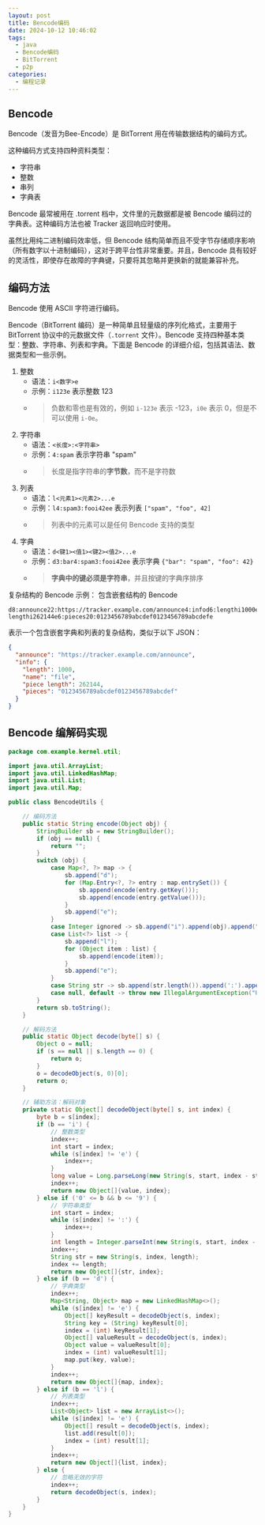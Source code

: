 ```yaml
---
layout: post
title: Bencode编码
date: 2024-10-12 10:46:02
tags:
  - java
  - Bencode编码
  - BitTorrent
  - p2p
categories:
  - 编程记录
---
```


## Bencode

Bencode（发音为Bee-Encode）是 BitTorrent 用在传输数据结构的编码方式。

这种编码方式支持四种资料类型：

* 字符串
* 整数
* 串列
* 字典表

Bencode 最常被用在 .torrent 档中，文件里的元数据都是被 Bencode 编码过的字典表。这种编码方法也被 Tracker 返回响应时使用。

虽然比用纯二进制编码效率低，但 Bencode 结构简单而且不受字节存储顺序影响（所有数字以十进制编码），这对于跨平台性非常重要。并且，Bencode
具有较好的灵活性，即使存在故障的字典键，只要将其忽略并更换新的就能兼容补充。

## 编码方法

Bencode 使用 ASCII 字符进行编码。

Bencode（BitTorrent 编码）是一种简单且轻量级的序列化格式，主要用于 BitTorrent 协议中的元数据文件（`.torrent` 文件）。Bencode
支持四种基本类型：整数、字符串、列表和字典。下面是 Bencode 的详细介绍，包括其语法、数据类型和一些示例。

1. 整数
    - 语法：`i<数字>e`
    - 示例：`i123e` 表示整数 123
    - > 负数和零也是有效的，例如 `i-123e` 表示 -123，`i0e` 表示 0，但是不可以使用 `i-0e`。
2. 字符串
    - 语法：`<长度>:<字符串>`
    - 示例：`4:spam` 表示字符串 "spam"
    - > 长度是指字符串的**字节数**，而不是字符数
3. 列表
    - 语法：`l<元素1><元素2>...e`
    - 示例：`l4:spam3:fooi42ee` 表示列表 `["spam", "foo", 42]`
    - > 列表中的元素可以是任何 Bencode 支持的类型
4. 字典
    - 语法：`d<键1><值1><键2><值2>...e`
    - 示例：`d3:bar4:spam3:fooi42ee` 表示字典 `{"bar": "spam", "foo": 42}`
    - > **字典中的键必须是字符串**，并且按键的字典序排序

复杂结构的 Bencode 示例：
包含嵌套结构的 Bencode

```bencode
d8:announce22:https://tracker.example.com/announce4:infod6:lengthi1000e4:name4:file15:piece lengthi262144e6:pieces20:0123456789abcdef0123456789abcdefe
```

表示一个包含嵌套字典和列表的复杂结构，类似于以下 JSON：

```json
{
  "announce": "https://tracker.example.com/announce",
  "info": {
    "length": 1000,
    "name": "file",
    "piece length": 262144,
    "pieces": "0123456789abcdef0123456789abcdef"
  }
}
```

## Bencode 编解码实现

~~~java
package com.example.kernel.util;

import java.util.ArrayList;
import java.util.LinkedHashMap;
import java.util.List;
import java.util.Map;

public class BencodeUtils {

    // 编码方法
    public static String encode(Object obj) {
        StringBuilder sb = new StringBuilder();
        if (obj == null) {
            return "";
        }
        switch (obj) {
            case Map<?, ?> map -> {
                sb.append("d");
                for (Map.Entry<?, ?> entry : map.entrySet()) {
                    sb.append(encode(entry.getKey()));
                    sb.append(encode(entry.getValue()));
                }
                sb.append("e");
            }
            case Integer ignored -> sb.append("i").append(obj).append("e");
            case List<?> list -> {
                sb.append("l");
                for (Object item : list) {
                    sb.append(encode(item));
                }
                sb.append("e");
            }
            case String str -> sb.append(str.length()).append(':').append(str);
            case null, default -> throw new IllegalArgumentException("Unsupported type: " + obj.getClass());
        }
        return sb.toString();
    }

    // 解码方法
    public static Object decode(byte[] s) {
        Object o = null;
        if (s == null || s.length == 0) {
            return o;
        }
        o = decodeObject(s, 0)[0];
        return o;
    }

    // 辅助方法：解码对象
    private static Object[] decodeObject(byte[] s, int index) {
        byte b = s[index];
        if (b == 'i') {
            // 整数类型
            index++;
            int start = index;
            while (s[index] != 'e') {
                index++;
            }
            long value = Long.parseLong(new String(s, start, index - start));
            index++;
            return new Object[]{value, index};
        } else if ('0' <= b && b <= '9') {
            // 字符串类型
            int start = index;
            while (s[index] != ':') {
                index++;
            }
            int length = Integer.parseInt(new String(s, start, index - start));
            index++;
            String str = new String(s, index, length);
            index += length;
            return new Object[]{str, index};
        } else if (b == 'd') {
            // 字典类型
            index++;
            Map<String, Object> map = new LinkedHashMap<>();
            while (s[index] != 'e') {
                Object[] keyResult = decodeObject(s, index);
                String key = (String) keyResult[0];
                index = (int) keyResult[1];
                Object[] valueResult = decodeObject(s, index);
                Object value = valueResult[0];
                index = (int) valueResult[1];
                map.put(key, value);
            }
            index++;
            return new Object[]{map, index};
        } else if (b == 'l') {
            // 列表类型
            index++;
            List<Object> list = new ArrayList<>();
            while (s[index] != 'e') {
                Object[] result = decodeObject(s, index);
                list.add(result[0]);
                index = (int) result[1];
            }
            index++;
            return new Object[]{list, index};
        } else {
            // 忽略无效的字符
            index++;
            return decodeObject(s, index);
        }
    }
}
~~~

